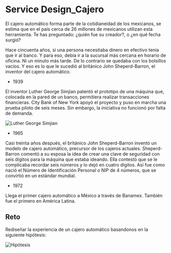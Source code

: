 # Service Design_Cajero
El cajero automático forma parte de la cotidianeidad de los mexicanos, se estima que en el país cerca de 26 millones de mexicanos utilizan esta herramienta. Te has preguntado: ¿quién fue su creador?, o ¿en qué fecha surgió?

Hace cincuenta años, si una persona necesitaba dinero en efectivo tenía que ir al banco. Y para eso, debía ir a la sucursal más cercana en horario de oficina. Ni un minuto más tarde. De lo contrario se quedaba con los bolsillos vacíos. Y eso es lo que le sucedió al británico John Sheperd-Barron, el inventor del cajero automático.

* 1939 

El inventor Luther George Simjian patentó el prototipo de una máquina que, colocada en la pared de un banco, permitiera realizar transacciones financieras. City Bank of New York apoyó el proyecto y puso en marcha una prueba piloto de seis meses. Sin embargo, la iniciativa no funcionó por falta de demanda.

![Luther George Simjian](http://images.computerhistory.org/revonline/images/500004557-03-01.jpg?w=600)

* 1965

Casi treinta años después, el británico John Sheperd-Barron inventó un modelo de cajero automático, precursor de los cajeros actuales. Sheperd-Barron comentó a su esposa la idea de crear una clave de seguridad con seis dígitos para la máquina que estaba ideando. Ella contestó que se le complicaba recordar seis números y lo dejó en cuatro dígitos. Así fue como nació el Número de Identificación Personal o NIP de 4 números, que se convirtió en un estándar mundial.

* 1972

Llega el primer cajero automático a México a través de Banamex. También fue el primero en América Latina.

## Reto

Rediseñar la experiencia de un cajero automático basandonos en la siguiente hipótesis: 

![Hipótesis](https://i.ibb.co/5GnnV8R/Captura-de-pantalla-2019-06-04-a-la-s-21-14-59.png)
